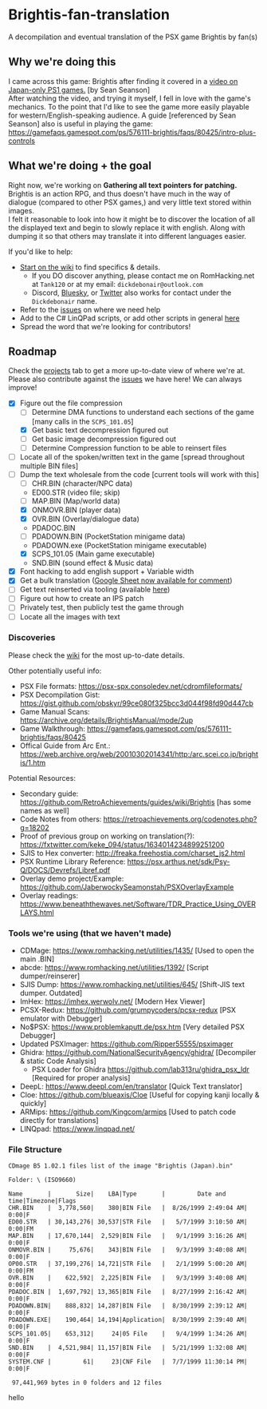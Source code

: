 # Brightis-fan-translation

A decompilation and eventual translation of the PSX game Brightis by fan(s)

## Why we're doing this

I came across this game: Brightis after finding it covered in a [video on Japan-only PS1 games.](https://youtu.be/RgxZ9lyp2WE?si=m2LKTEifSTgfvFeX&t=3310) [by Sean Seanson]  
After watching the video, and trying it myself, I fell in love with the game's mechanics. To the point that I'd like to see the game more easily playable for western/English-speaking audience.
A guide [referenced by Sean Seanson] also is useful in playing the game: <https://gamefaqs.gamespot.com/ps/576111-brightis/faqs/80425/intro-plus-controls>

## What we're doing + the goal

Right now, we're working on __Gathering all text pointers for patching.__  
Brightis is an action RPG, and thus doesn't have much in the way of dialogue (compared to other PSX games,) and very little text stored within images.  
I felt it reasonable to look into how it might be to discover the location of all the displayed text and begin to slowly replace it with english. Along with dumping it so that others may translate it into different languages easier.

If you'd like to help:

- [Start on the wiki](https://github.com/Dickdebonair/Brightis-fan-translation/wiki) to find specifics & details.
  - If you DO discover anything, please contact me on RomHacking.net at `Tank120` or at my email: `dickdebonair@outlook.com`
  - Discord, [Bluesky](https://bsky.app/profile/dickdebonair.bsky.social), or [Twitter](https://x.com/DickDebonair) also works for contact under the `Dickdebonair` name.
- Refer to the [issues](https://github.com/Dickdebonair/Brightis-fan-translation/issues) on where we need help
- Add to the C# LinQPad scripts, or add other scripts in general [here](https://github.com/Dickdebonair/Brightis-fan-translation/tree/b0f5f9c64f3daa9e228da4018acaea6a5dbf9e49/Created%20Tools%20%26%20Other%20Scripts)
- Spread the word that we're looking for contributors!

## Roadmap

Check the [projects](https://github.com/users/Dickdebonair/projects/1) tab to get a more up-to-date view of where we're at.
Please also contribute against the [issues](https://github.com/Dickdebonair/Brightis-fan-translation/issues) we have here! We can always improve!

- [x] Figure out the file compression
  - [ ] Determine DMA functions to understand each sections of the game [many calls in the `SCPS_101.05`]
  - [x] Get basic text decompression figured out  
  - [ ] Get basic image decompression figured out  
  - [ ] Determine Compression function to be able to reinsert files
- [ ] Locate all of the spoken/written text in the game [spread throughout multiple BIN files]
- [ ] Dump the text wholesale from the code [current tools will work with this]
  - [ ] CHR.BIN (character/NPC data)
  - ED00.STR (video file; skip)
  - [ ] MAP.BIN (Map/world data)
  - [x] ONMOVR.BIN (player data)
  - [x] OVR.BIN (Overlay/dialogue data)
  - PDADOC.BIN
  - [ ] PDADOWN.BIN (PocketStation minigame data)
  - PDADOWN.exe (PocketStation minigame executable)
  - [x] SCPS_101.05 (Main game executable)
  - SND.BIN (sound effect & Music data)
- [x] Font hacking to add english support + Variable width
- [x] Get a bulk translation ([Google Sheet now available for comment](https://docs.google.com/spreadsheets/d/16ST1GpUGnfzQkkyA7Y5LqPaeRHxq0L23jmVaQDX_wBU/edit?usp=sharing))
- [ ] Get text reinserted via tooling (available [here](https://github.com/Dickdebonair/Brightis-fan-translation/tree/98668d8c698e1eebb4aff8be89713b9074a3f07a/Created%20Tools%20%26%20Other%20Scripts))
- [ ] Figure out how to create an IPS patch
- [ ] Privately test, then publicly test the game through
- [ ] Locate all the images with text

### Discoveries

Please check the [wiki](https://github.com/Dickdebonair/Brightis-fan-translation/wiki) for the most up-to-date details.

Other potentially useful info:

- PSX File formats: <https://psx-spx.consoledev.net/cdromfileformats/>
- PSX Decompilation Gist: <https://gist.github.com/obskyr/99ce080f325bcc3d044f98fd90d447cb>
- Game Manual Scans: <https://archive.org/details/BrightisManual/mode/2up>
- Game Walkthrough: <https://gamefaqs.gamespot.com/ps/576111-brightis/faqs/80425>
- Offical Guide from Arc Ent.: <https://web.archive.org/web/20010302014341/http:/arc.scei.co.jp/brightis/1.htm>

Potential Resources:

- Secondary guide: <https://github.com/RetroAchievements/guides/wiki/Brightis> [has some names as well]
- Code Notes from others: <https://retroachievements.org/codenotes.php?g=18202>
- Proof of previous group on working on translation(?): <https://fxtwitter.com/keke_094/status/1634014234899251200>
- SJIS to Hex converter: <http://freaka.freehostia.com/charset_js2.html>
- PSX Runtime Library Reference: <https://psx.arthus.net/sdk/Psy-Q/DOCS/Devrefs/Libref.pdf>
- Overlay demo project/Example: <https://github.com/JaberwockySeamonstah/PSXOverlayExample>
- Overlay readings: <https://www.beneaththewaves.net/Software/TDR_Practice_Using_OVERLAYS.html>

### Tools we're using (that we haven't made)

- CDMage: <https://www.romhacking.net/utilities/1435/> [Used to open the main .BIN]
- abcde: <https://www.romhacking.net/utilities/1392/> [Script dumper/reinserer]
- SJIS Dump: <https://www.romhacking.net/utilities/645/> [Shift-JIS text dumper. Outdated]
- ImHex: <https://imhex.werwolv.net/> [Modern Hex Viewer]
- PCSX-Redux: <https://github.com/grumpycoders/pcsx-redux> [PSX emulator with Debugger]
- No$PSX: <https://www.problemkaputt.de/psx.htm> [Very detailed PSX Debugger]
- Updated PSXImager: <https://github.com/Ripper55555/psximager>
- Ghidra: <https://github.com/NationalSecurityAgency/ghidra/> [Decompiler & static Code Analysis]
  - PSX Loader for Ghidra <https://github.com/lab313ru/ghidra_psx_ldr> [Required for proper analysis]
- DeepL: <https://www.deepl.com/en/translator> [Quick Text translator]
- Cloe: <https://github.com/blueaxis/Cloe> [Useful for copying kanji locally & quickly]
- ARMips: <https://github.com/Kingcom/armips> [Used to patch code directly for translations]
- LINQpad: <https://www.linqpad.net/>

### File Structure

```text
CDmage B5 1.02.1 files list of the image "Brightis (Japan).bin"

Folder: \ (ISO9660)

Name       |       Size|    LBA|Type       |         Date and time|Timezone|Flags
CHR.BIN    |  3,778,560|    380|BIN File   |  8/26/1999 2:49:04 AM|    0:00|F
ED00.STR   | 30,143,276| 30,537|STR File   |   5/7/1999 3:10:50 AM|    0:00|FM
MAP.BIN    | 17,670,144|  2,529|BIN File   |   9/1/1999 3:16:26 AM|    0:00|F
ONMOVR.BIN |     75,676|    343|BIN File   |   9/3/1999 3:40:08 AM|    0:00|F
OP00.STR   | 37,199,276| 14,721|STR File   |   2/1/1999 5:00:20 AM|    0:00|FM
OVR.BIN    |    622,592|  2,225|BIN File   |   9/3/1999 3:40:08 AM|    0:00|F
PDADOC.BIN |  1,697,792| 13,365|BIN File   |  8/27/1999 2:16:42 AM|    0:00|F
PDADOWN.BIN|    888,832| 14,287|BIN File   |  8/30/1999 2:39:12 AM|    0:00|F
PDADOWN.EXE|    190,464| 14,194|Application|  8/30/1999 2:39:40 AM|    0:00|F
SCPS_101.05|    653,312|     24|05 File    |   9/4/1999 1:34:26 AM|    0:00|F
SND.BIN    |  4,521,984| 11,157|BIN File   |  5/21/1999 1:32:08 AM|    0:00|F
SYSTEM.CNF |         61|     23|CNF File   |  7/7/1999 11:30:14 PM|    0:00|F

 97,441,969 bytes in 0 folders and 12 files
 ```
hello